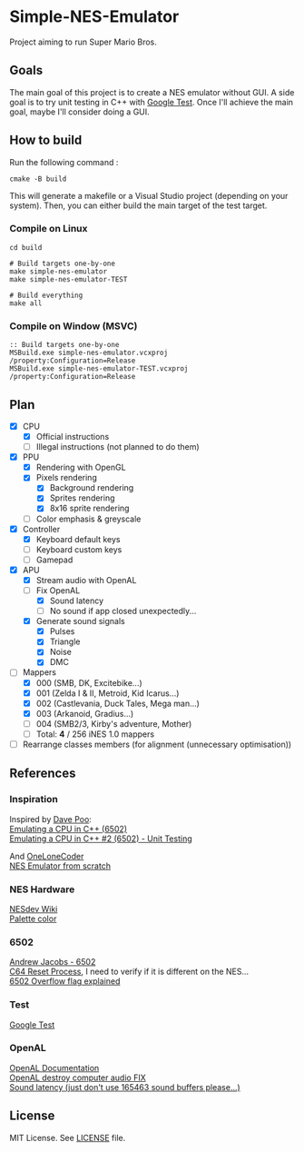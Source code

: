 # Simple-NES-Emulator
Project aiming to run Super Mario Bros.

## Goals
The main goal of this project is to create a NES emulator without GUI.
A side goal is to try unit testing in C++ with [Google Test](https://github.com/google/googletest).
Once I'll achieve the main goal, maybe I'll consider doing a GUI.

## How to build
Run the following command :
```shell
cmake -B build
```
This will generate a makefile or a Visual Studio project (depending on your system).
Then, you can either build the main target of the test target.

### Compile on Linux
```shell
cd build

# Build targets one-by-one
make simple-nes-emulator
make simple-nes-emulator-TEST

# Build everything
make all
```

### Compile on Window (MSVC)
```batch
:: Build targets one-by-one
MSBuild.exe simple-nes-emulator.vcxproj /property:Configuration=Release
MSBuild.exe simple-nes-emulator-TEST.vcxproj /property:Configuration=Release
```

## Plan
- [x] CPU
	- [x] Official instructions
	- [ ] Illegal instructions (not planned to do them)
- [x] PPU
	- [x] Rendering with OpenGL
	- [x] Pixels rendering
		- [x] Background rendering
		- [x] Sprites rendering
		- [x] 8x16 sprite rendering
	- [ ] Color emphasis & greyscale
- [x] Controller
	- [x] Keyboard default keys
	- [ ] Keyboard custom keys
	- [ ] Gamepad
- [x] APU
	- [x] Stream audio with OpenAL
	- [ ] Fix OpenAL
		- [x] Sound latency
		- [ ] No sound if app closed unexpectedly...
	- [x] Generate sound signals
		- [x] Pulses
		- [x] Triangle
		- [x] Noise
		- [x] DMC
- [ ] Mappers
	- [x] 000 (SMB, DK, Excitebike...)
	- [x] 001 (Zelda I & II, Metroid, Kid Icarus...)
	- [x] 002 (Castlevania, Duck Tales, Mega man...)
	- [x] 003 (Arkanoid, Gradius...)
	- [ ] 004 (SMB2/3, Kirby's adventure, Mother)
	- [ ] Total: **4** / 256 iNES 1.0 mappers
- [ ] Rearrange classes members (for alignment (unnecessary optimisation))

## References
### Inspiration
Inspired by [Dave Poo](https://www.youtube.com/@DavePoo):\
[Emulating a CPU in C++ (6502)](https://www.youtube.com/watch?v=qJgsuQoy9bc)\
[Emulating a CPU in C++ #2 (6502) - Unit Testing
](https://youtu.be/L7J1pPokEyw?si=gRlonH_mJQViYa5g)

And [OneLoneCoder](https://www.youtube.com/@javidx9)\
[NES Emulator from scratch](https://www.youtube.com/playlist?list=PLrOv9FMX8xJHqMvSGB_9G9nZZ_4IgteYf)

### NES Hardware
[NESdev Wiki](https://www.nesdev.org/wiki/NES_reference_guide)\
[Palette color](https://forums.nesdev.org/viewtopic.php?t=746)

### 6502
[Andrew Jacobs - 6502](https://www.nesdev.org/obelisk-6502-guide/index.html)\
[C64 Reset Process](https://www.c64-wiki.com/wiki/Reset_(Process)), I need to verify if it is different on the NES...\
[6502 Overflow flag explained](https://www.righto.com/2012/12/the-6502-overflow-flag-explained.html)

### Test
[Google Test](https://github.com/google/googletest)

### OpenAL
[OpenAL Documentation](https://www.openal.org/documentation/)\
[OpenAL destroy computer audio FIX](https://stackoverflow.com/questions/9397681/openal-randomly-stops-playing-some-sounds-can-only-fix-with-reboot)\
[Sound latency (just don't use 165463 sound buffers please...)](https://en.sfml-dev.org/forums/index.php?topic=3929.0)

## License

MIT License. See [LICENSE](LICENSE) file.